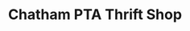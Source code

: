 ---
title: "Chatham PTA Thrift Shop"
url: /chapel-hill/chatham-pta-thrift-shop/
shop: Gebrauchtwaren
---
